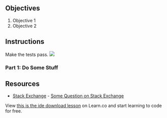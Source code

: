 ## Objectives

1. Objective 1
2. Objective 2

## Instructions

Make the tests pass.
<img id="js--download-ide" src="http://libn.com/wp-files/graphics/register-button_0.jpg">
### Part 1: Do Some Stuff

## Resources

* [Stack Exchange](http://www.stackexchange.com) - [Some Question on Stack Exchange](http://www.stackexchange.com/questions/123)

<p class='util--hide'>View <a href='https://learn.co/lessons/this-is-the-ide-download-lesson'>this is the ide download lesson</a> on Learn.co and start learning to code for free.</p>
